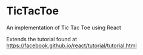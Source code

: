 # TicTacToe
An implementation of Tic Tac Toe using React

Extends the tutorial found at https://facebook.github.io/react/tutorial/tutorial.html
